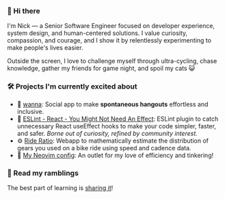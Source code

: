 ### 👋 Hi there

I'm Nick — a Senior Software Engineer focused on developer experience, system design, and human-centered solutions. I value curiosity, compassion, and courage, and I show it by relentlessly experimenting to make people's lives easier.

Outside the screen, I love to challenge myself through ultra-cycling, chase knowledge, gather my friends for game night, and spoil my cats 😺

### 🛠️ Projects I'm currently excited about

- 💬 [wanna](https://wanna.social): Social app to make **spontaneous hangouts** effortless and inclusive.
- 🔎 [ESLint - React - You Might Not Need An Effect](https://github.com/NickvanDyke/eslint-plugin-react-you-might-not-need-an-effect): ESLint plugin to catch unnecessary React useEffect hooks to make your code simpler, faster, and safer. _Borne out of curiosity, refined by community interest._
- ⚙️ [Ride Ratio](https://rideratio.cc/): Webapp to mathematically estimate the distribution of gears you used on a bike ride using speed and cadence data.
- 🔧 [My Neovim config](https://github.com/NickvanDyke/kickstart.nvim): An outlet for my love of efficiency and tinkering!

### 📖 Read my ramblings

The best part of learning is [sharing it](https://dev.to/nick_van_dyke)!
